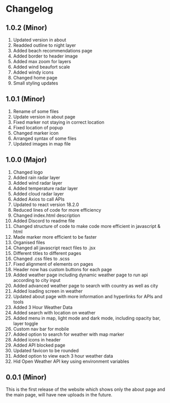 # Changelog

## 1.0.2 (Minor)

1. Updated version in about
1. Readded outline to night layer
1. Added beach recommendations page
1. Added border to header image
1. Added max zoom for layers
1. Added wind beaufort scale
1. Added windy icons
1. Changed home page
1. Small styling updates

## 1.0.1 (Minor)

1. Rename of some files
1. Update version in about page
1. Fixed marker not staying in correct location
1. Fixed location of popup
1. Changed marker icon
1. Arranged syntax of some files
1. Updated images in map file

## 1.0.0 (Major)

1. Changed logo
1. Added rain radar layer
1. Added wind radar layer
1. Added temperature radar layer
1. Added cloud radar layer
1. Added Axios to call APIs
1. Updated to react version 18.2.0
1. Reduced lines of code for more efficiency
1. Changed index.html description
1. Added Discord to readme file
1. Changed structure of code to make code more efficient in javascript & html
1. Made marker more efficient to be faster
1. Organised files
1. Changed all javascript react files to .jsx
1. Different titles to different pages
1. Changed .css files to .scss
1. Fixed alignment of elements on pages
1. Header now has custom buttons for each page
1. Added weather page including dynamic weather page to run api according to city input
1. Added advanced weather page to search with country as well as city
1. Added loading screen in weather
1. Updated about page with more information and hyperlinks for APIs and tools
1. Added 3 Hour Weather Data
1. Added search with location on weather
1. Added menu in map, light mode and dark mode, including opacity bar, layer toggle
1. Custom nav bar for mobile
1. Added option to search for weather with map marker
1. Added icons in header
1. Added API blocked page
1. Updated favicon to be rounded
1. Added option to view each 3 hour weather data
1. Hid Open Weather API key using environment variables

## 0.0.1 (Minor)

This is the first release of the website which shows only the about page and the main page, will have new uploads in the future.
